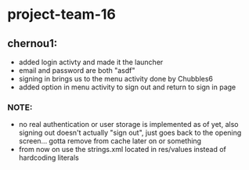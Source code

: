 # project-team-16

## chernou1:

* added login activty and made it the launcher
* email and password are both "asdf"
* signing in brings us to the menu activity done by Chubbles6
* added option in menu activity to sign out and return to sign in page

### NOTE:

- no real authentication or user storage is implemented as of yet, also signing out doesn't actually "sign out", just goes back to the opening screen... gotta remove from cache later on or something
- from now on use the strings.xml located in res/values instead of hardcoding literals

